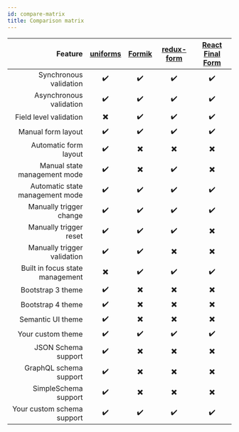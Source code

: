 ```yaml
---
id: compare-matrix
title: Comparison matrix
---
```


|                         Feature | [uniforms](https://github.com/vazco/uniforms) | [Formik](https://github.com/jaredpalmer/formik) | [redux-form](https://github.com/erikras/redux-form) | [React Final Form](https://github.com/final-form/react-final-form) |
| ------------------------------: | :-------------------------------------------: | :---------------------------------------------: | :-------------------------------------------------: | :----------------------------------------------------------------: |
|          Synchronous validation |              :heavy_check_mark:               |               :heavy_check_mark:                |                 :heavy_check_mark:                  |                         :heavy_check_mark:                         |
|         Asynchronous validation |              :heavy_check_mark:               |               :heavy_check_mark:                |                 :heavy_check_mark:                  |                         :heavy_check_mark:                         |
|          Field level validation |           :heavy_multiplication_x:            |               :heavy_check_mark:                |                 :heavy_check_mark:                  |                         :heavy_check_mark:                         |
|              Manual form layout |              :heavy_check_mark:               |               :heavy_check_mark:                |                 :heavy_check_mark:                  |                         :heavy_check_mark:                         |
|           Automatic form layout |              :heavy_check_mark:               |            :heavy_multiplication_x:             |              :heavy_multiplication_x:               |                      :heavy_multiplication_x:                      |
|    Manual state management mode |              :heavy_check_mark:               |            :heavy_multiplication_x:             |                 :heavy_check_mark:                  |                      :heavy_multiplication_x:                      |
| Automatic state management mode |              :heavy_check_mark:               |               :heavy_check_mark:                |                 :heavy_check_mark:                  |                         :heavy_check_mark:                         |
|         Manually trigger change |              :heavy_check_mark:               |               :heavy_check_mark:                |                 :heavy_check_mark:                  |                         :heavy_check_mark:                         |
|          Manually trigger reset |              :heavy_check_mark:               |               :heavy_check_mark:                |                 :heavy_check_mark:                  |                      :heavy_multiplication_x:                      |
|     Manually trigger validation |              :heavy_check_mark:               |               :heavy_check_mark:                |              :heavy_multiplication_x:               |                      :heavy_multiplication_x:                      |
| Built in focus state management |           :heavy_multiplication_x:            |               :heavy_check_mark:                |                 :heavy_check_mark:                  |                         :heavy_check_mark:                         |
|               Bootstrap 3 theme |              :heavy_check_mark:               |            :heavy_multiplication_x:             |              :heavy_multiplication_x:               |                      :heavy_multiplication_x:                      |
|               Bootstrap 4 theme |              :heavy_check_mark:               |            :heavy_multiplication_x:             |              :heavy_multiplication_x:               |                      :heavy_multiplication_x:                      |
|               Semantic UI theme |              :heavy_check_mark:               |            :heavy_multiplication_x:             |              :heavy_multiplication_x:               |                      :heavy_multiplication_x:                      |
|               Your custom theme |              :heavy_check_mark:               |               :heavy_check_mark:                |                 :heavy_check_mark:                  |                         :heavy_check_mark:                         |
|             JSON Schema support |              :heavy_check_mark:               |            :heavy_multiplication_x:             |              :heavy_multiplication_x:               |                      :heavy_multiplication_x:                      |
|          GraphQL schema support |              :heavy_check_mark:               |            :heavy_multiplication_x:             |              :heavy_multiplication_x:               |                      :heavy_multiplication_x:                      |
|            SimpleSchema support |              :heavy_check_mark:               |            :heavy_multiplication_x:             |              :heavy_multiplication_x:               |                      :heavy_multiplication_x:                      |
|      Your custom schema support |              :heavy_check_mark:               |               :heavy_check_mark:                |                 :heavy_check_mark:                  |                         :heavy_check_mark:                         |

